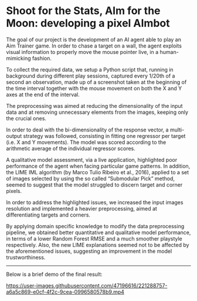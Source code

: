 # Shoot for the Stats, AIm for the Moon: developing a pixel AImbot

The goal of our project is the development of an AI agent able to play an Aim Trainer game. In order to chase a target on a wall, the agent exploits visual information to properly move the mouse pointer live, in a human-mimicking fashion. 

To collect the required data, we setup a Python script that, running in background during different play sessions, captured every 1/20th of a second an observation, made up of a screenshot taken at the beginning of the time interval together with the mouse movement on both the X and Y axes at the end of the interval. 

The preprocessing was aimed at reducing the dimensionality of the input data and at removing unnecessary elements from the images, keeping only the crucial ones.

In order to deal with the bi-dimensionality of the response vector, a multi-output strategy was followed, consisting in fitting one regressor per target (i.e. X and Y movements). The model was scored according to the arithmetic average of the individual regressor scores.

A qualitative model assessment, via a live application, highlighted poor performance of the agent when facing particular game patterns. In addition, the LIME IML algorithm (by Marco Tulio Ribeiro et al., 2016), applied to a set of images selected by using the so called “Submodular Pick” method, seemed to suggest that the model struggled to discern target and corner pixels.

In order to address the highlighted issues, we increased the input images resolution and implemented a heavier preprocessing, aimed at differentiating targets and corners.

By applying domain specific knowledge to modify the data preprocessing pipeline, we obtained better quantitative and qualitative model performance, in terms of a lower Random Forest RMSE and a much smoother playstyle respectively. Also, the new LIME explanations seemed not to be affected by the
aforementioned issues, suggesting an improvement in the model trustworthiness.

---

Below is a brief demo of the final result:

https://user-images.githubusercontent.com/47196616/221288757-a6a5c869-e0cf-4f2c-9cea-0996580578b9.mp4

